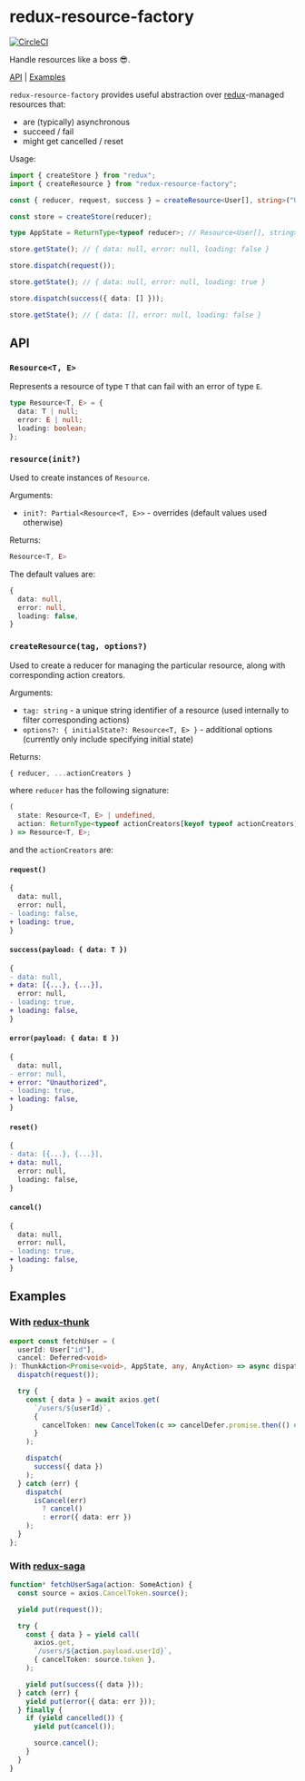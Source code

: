 # redux-resource-factory

[![CircleCI](https://circleci.com/gh/rkrupinski/redux-resource-factory.svg?style=svg)](https://circleci.com/gh/rkrupinski/redux-resource-factory)

Handle resources like a boss 😎.

[API](#api) | [Examples](#examples)

`redux-resource-factory` provides useful abstraction over [redux](https://redux.js.org/)-managed resources that:

* are (typically) asynchronous
* succeed / fail
* might get cancelled / reset

Usage:

```typescript
import { createStore } from "redux";
import { createResource } from "redux-resource-factory";

const { reducer, request, success } = createResource<User[], string>("USERS");

const store = createStore(reducer);

type AppState = ReturnType<typeof reducer>; // Resource<User[], string>

store.getState(); // { data: null, error: null, loading: false }

store.dispatch(request());

store.getState(); // { data: null, error: null, loading: true }

store.dispatch(success({ data: [] }));

store.getState(); // { data: [], error: null, loading: false }
```

## API

### `Resource<T, E>`

Represents a resource of type `T` that can fail with an error of type `E`.

```typescript
type Resource<T, E> = {
  data: T | null;
  error: E | null;
  loading: boolean;
};
```

### `resource(init?)`

Used to create instances of `Resource`.

Arguments:

* `init?: Partial<Resource<T, E>>` - overrides (default values used otherwise)

Returns:

```typescript
Resource<T, E>
```

The default values are:

```typescript
{
  data: null,
  error: null,
  loading: false,
}
```

### `createResource(tag, options?)`

Used to create a reducer for managing the particular resource, along with corresponding action creators.

Arguments:

* `tag: string` - a unique string identifier of a resource (used internally to filter corresponding actions)
* `options?: { initialState?: Resource<T, E> }` - additional options (currently only include specifying initial state)

Returns:

```typescript
{ reducer, ...actionCreators }
```

where `reducer` has the following signature:

```typescript
(
  state: Resource<T, E> | undefined,
  action: ReturnType<typeof actionCreators[keyof typeof actionCreators]>
) => Resource<T, E>;
```

and the `actionCreators` are:

#### `request()`

```diff
{
  data: null,
  error: null,
- loading: false,
+ loading: true,
}
```

#### `success(payload: { data: T })`

```diff
{
- data: null,
+ data: [{...}, {...}],
  error: null,
- loading: true,
+ loading: false,
}
```

#### `error(payload: { data: E })`

```diff
{
  data: null,
- error: null,
+ error: "Unauthorized",
- loading: true,
+ loading: false,
}
```

#### `reset()`

```diff
{
- data: [{...}, {...}],
+ data: null,
  error: null,
  loading: false,
}
```

#### `cancel()`

```diff
{
  data: null,
  error: null,
- loading: true,
+ loading: false,
}
```

## Examples

### With [redux-thunk](https://github.com/reduxjs/redux-thunk)

```typescript
export const fetchUser = (
  userId: User["id"],
  cancel: Deferred<void>
): ThunkAction<Promise<void>, AppState, any, AnyAction> => async dispatch => {
  dispatch(request());

  try {
    const { data } = await axios.get(
      `/users/${userId}`,
      {
        cancelToken: new CancelToken(c => cancelDefer.promise.then(() => c())),
      }
    );

    dispatch(
      success({ data })
    );
  } catch (err) {
    dispatch(
      isCancel(err)
        ? cancel()
        : error({ data: err })
    );
  }
};
```

### With [redux-saga](https://redux-saga.js.org/)

```typescript
function* fetchUserSaga(action: SomeAction) {
  const source = axios.CancelToken.source();

  yield put(request());

  try {
    const { data } = yield call(
      axios.get,
      `/users/${action.payload.userId}`,
      { cancelToken: source.token },
    );

    yield put(success({ data }));
  } catch (err) {
    yield put(error({ data: err }));
  } finally {
    if (yield cancelled()) {
      yield put(cancel());

      source.cancel();
    }
  }
}
```
